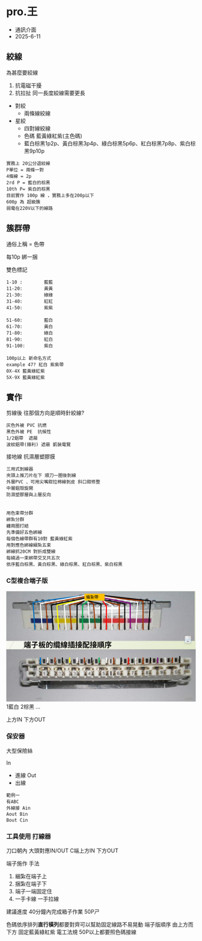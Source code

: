 # pro.王
- 通訊介面
- 2025-6-11




## 絞線
為甚麼要絞線
1. 抗電磁干擾
2. 抗拉扯 
    同一長度絞線需要更長

+ 對絞
    + 兩條線絞線
+ 星絞
    + 四對線絞線
    + 色碼 藍黃綠紅紫(主色碼)
    + 藍白棕黑1p2p、黃白棕黑3p4p、綠白棕黑5p6p、紅白棕黑7p8p、紫白棕黑9p10p

```
實務上 20公分退絞線
P單位 = 兩條一對
4條線 = 2p
2rd P = 藍白的棕黑
10th P= 紫白的棕黑
目前實作 100p 線 ，實務上多在200p以下
600p 為 超級簇 
弱電在220V以下的線路
```
## 簇群帶 
通俗上稱 = 色帶

每10p 綁一捆

雙色標記

```
1-10 :        藍藍
11-20:        黃黃
21-30:        綠綠
31-40:        紅紅
41-50:        紫紫

51-60:        藍白
61-70:        黃白
71-80:        綠白
81-90:        紅白
91-100:       紫白

100p以上 新命名方式
example 47? 紅白 紫紫帶
0X-4X 藍黃綠紅紫
5X-9X 藍黃綠紅紫 
```


## 實作

剪線後 往那個方向是順時針絞線?
```
灰色外被 PVC 抗燃
黑色外被 PE  抗候性
1/2鋁帶  遮蔽
波紋鋁帶(鋒利) 遮蔽 凱裝電覽
```
 



接地線
抗濕層塑膠膜
```
三用式剝線器
夾頭上推刀片在下 順刀一圈後剝線
外層PVC 、可用尖嘴鉗拉棉線剝皮 斜口鉗修整
中層鋁殼旋開
防濕塑膠層與上層反向


用色束帶分群
綁紮分群        
纏兩圈打結
先準備好五色綁線
每個色線帶群有10對 藍黃綠紅紫
用對應色綁線綑紮五束 
綁線抓20CM 對折成雙線
每繞過一束綁帶交叉共五次
依序藍白棕黑、黃白棕黑、綠白棕黑、紅白棕黑、紫白棕黑

```


### C型複合端子版
![C型複合端子版](C型複合端子版.png)
1藍白
2棕黑
...

上方IN
下方OUT

### 保安器
大型保險絲

In
+ 進線
Out
+ 出線
```
範例一
有ABC
外線接 Ain
Aout Bin
Bout Cin
```

### 工具使用 打線器
刀口朝內 大頭對應IN/OUT C端上方IN 下方OUT


端子施作 手法
1. 綑紮在端子上 
2. 捆紮在端子下 
3. 端子一端固定住 
4. 一手卡線 一手拉線 

建議進度
40分鐘內完成箱子作業 50Pㄕ


色碼依序排列**直行橫列**都要對齊可以幫助固定線路不易晃動
端子版順序 由上方而下方 固定藍黃綠紅紫 
電工法規 50P以上都要照色碼接線


